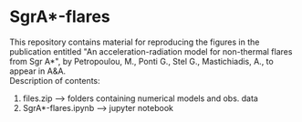 # SgrA*-flares
This repository contains material for reproducing the figures in the publication entitled "An acceleration-radiation model for non-thermal flares from Sgr A*", by Petropoulou, M., Ponti G., Stel G., Mastichiadis, A., to appear in A&A.\
Description of contents:
1. files.zip --> folders containing numerical models and obs. data 
2. SgrA*-flares.ipynb --> jupyter notebook
